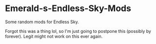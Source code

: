 # Emerald-s-Endless-Sky-Mods
Some random mods for Endless Sky. 

Forgot this was a thing lol, so I'm just going to postpone this (possibly by forever). Legit might not work on this ever again.
